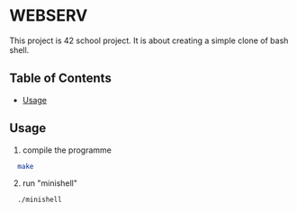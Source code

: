 # WEBSERV

This project is 42 school project.
It is about creating a simple clone of bash shell.

## Table of Contents
- [Usage](#usage)

## Usage
1. compile the programme
```bash
  make
```
2. run "minishell"
```bash
  ./minishell
```
